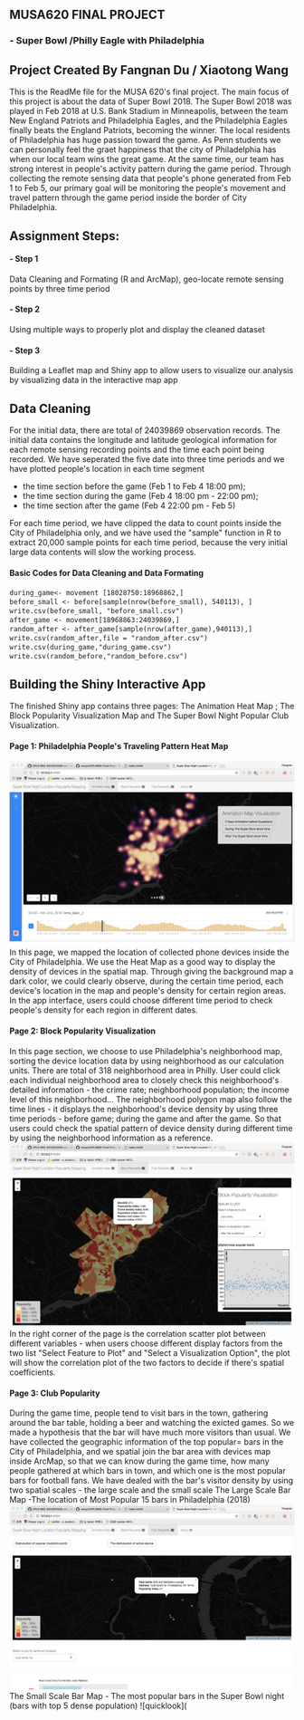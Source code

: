 ## MUSA620 FINAL PROJECT 
### - Super Bowl /Philly Eagle with Philadelphia
## Project Created By Fangnan Du / Xiaotong Wang
This is the ReadMe file for the MUSA 620's final project. The main focus of this project is about the data of Super Bowl 2018. The Super Bowl 2018 was played in Feb 2018 at U.S. Bank Stadium in Minneapolis, between the team New England Patriots and Philadelphia Eagles, and the Philadelphia Eagles finally beats the England Patriots, becoming the winner. The local residents of Philadelphia has huge passion toward the game. As Penn students we can personally feel the graet happiness that the city of Philadelphia has when our local team wins the great game. At the same time, our team has strong interest in people's activity pattern during the game period.
Through collecting the remote sensing data that people's phone generated from Feb 1 to Feb 5, our primary goal will be monitoring the people's movement and travel pattern through the game period inside the border of City Philadelphia. 
## Assignment Steps:
#### - Step 1 
Data Cleaning and Formating (R and ArcMap), geo-locate remote sensing points by three time period 
#### - Step 2
Using multiple ways to properly plot and display the cleaned dataset
#### - Step 3
Building a Leaflet map and Shiny app to allow users to visualize our analysis by visualizing data in the interactive map app

## Data Cleaning
For the initial data, there are total of 24039869 observation records. The initial data contains the longitude and latitude geological information for each remote sensing recording points and the time each point being recorded. 
We have seperated the five date into three time periods and we have plotted people's location in each time segment
- the time section before the game (Feb 1 to Feb 4 18:00 pm); 
- the time section during the game (Feb 4 18:00 pm - 22:00 pm);
- the time section after the game (Feb 4 22:00 pm - Feb 5)

For each time period, we have clipped the data to count points inside the City of Philadelphia only, and we have used the "sample" function in R to extract 20,000 sample points for each time period, because the very initial large data contents will slow the working process.
#### Basic Codes for Data Cleaning and Data Formating
```
during_game<- movement [18028750:18968862,]
before_small <- before[sample(nrow(before_small), 540113), ]
write.csv(before_small, "before_small.csv")
after_game <- movement[18968863:24039869,]
random_after <- after_game[sample(nrow(after_game),940113),]
write.csv(random_after,file = "random_after.csv")
write.csv(during_game,"during_game.csv")
write.csv(random_before,"random_before.csv")
```
## Building the Shiny Interactive App
The finished Shiny app contains three pages: The Animation Heat Map ; The Block Popularity Visualization Map and The Super Bowl Night Popular Club Visualization.

#### Page 1: Philadelphia People's Traveling Pattern Heat Map
![quicklook](https://github.com/wangxt0719/MUSA620FINALPROJECT/blob/master/pic1.jpg)
In this page, we mapped the location of collected phone devices inside the City of Philadelphia. We use the Heat Map as a good way to display the density of devices in the spatial map. Through giving the background map a dark color, we could clearly observe, during the certain time period, each device's location in the map and people's density for certain region areas. 
In the app interface, users could choose different time period to check people's density for each region in different dates. 

#### Page 2: Block Popularity Visualization
In this page section, we choose to use Philadelphia's neighborhood map, sorting the device location data by using neighborhood as our calculation units. There are total of 318 neighborhood area in Philly. User could click each individual neighborhood area to closely check this neighborhood's detailed information - the crime rate; neighborhood population; the income level of this neighborhood... The neighborhood polygon map also follow the time lines - it displays the neighborhood's device density by using three time periods - before game; during the game and after the game. So that users could check the spatial pattern of device density during different time by using the neighborhood information as a reference. 
![qicklook](https://github.com/wangxt0719/MUSA620FINALPROJECT/blob/master/pic2.jpg)
In the right corner of the page is the correlation scatter plot between different variables - when users choose different display factors from the two list "Select Feature to Plot" and "Select a Visualization Option", the plot will show the correlation plot of the two factors to decide if there's spatial coefficients. 

#### Page 3: Club Popularity
During the game time, people tend to visit bars in the town, gathering around the bar table, holding a beer and watching the exicted games. So we made a hypothesis that the bar will have much more visitors than usual. We have collected the geographic information of the top popular= bars in the City of Philadelphia, and we spatial join the bar area with devices map inside ArcMap, so that we can know during the game time, how many people gathered at which bars in town, and which one is the most popular bars for football fans.
We have dealed with the bar's visitor density by using two spatial scales - the large scale and the small scale
The Large Scale Bar Map -The location of Most Popular 15 bars in Philadelphia (2018)
![quicklook](https://github.com/wangxt0719/MUSA620FINALPROJECT/blob/master/pic3.jpg) 
The Small Scale Bar Map - The most popular bars in the Super Bowl night (bars with top 5 dense population)
![quicklook](














